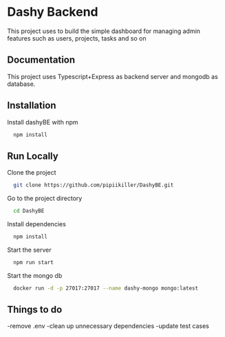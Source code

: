 
# Dashy Backend 

This project uses to build the simple dashboard for managing admin features such as users, projects, tasks and so on 


## Documentation

This project uses Typescript+Express as backend server and mongodb as database.


## Installation

Install dashyBE with npm

```bash
  npm install
```

    
## Run Locally

Clone the project

```bash
  git clone https://github.com/pipiikiller/DashyBE.git
```

Go to the project directory

```bash
  cd DashyBE
```

Install dependencies

```bash
  npm install
```

Start the server

```bash
  npm run start
```

Start the mongo db
```bash
  docker run -d -p 27017:27017 --name dashy-mongo mongo:latest
```

## Things to do
-remove .env
-clean up unnecessary dependencies
-update test cases


